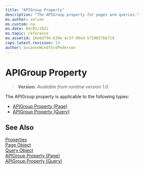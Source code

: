 ```yaml
---
title: "APIGroup Property"
description: "The APIGroup property for pages and queries."
ms.author: solsen
ms.custom: na
ms.date: 04/01/2021
ms.topic: reference
ms.assetid: 18e6df94-639e-4c5f-99ed-5729037bb719
caps.latest.revision: 13
author: SusanneWindfeldPedersen
---
```

 
# APIGroup Property 
> **Version**: _Available from runtime version 1.0._

The APIGroup property is applicable to the following types: 
- [APIGroup Property (Page)](devenv-APIGroup-page-property.md)   
- [APIGroup Property (Query)](devenv-APIGroup-query-property.md)   


## See Also  
[Properties](devenv-properties.md)   
[Page Object](../devenv-page-object.md)   
[Query Object](../devenv-query-object.md)   
[APIGroup Property (Page)](devenv-APIGroup-page-property.md)  
[APIGroup Property (Query)](devenv-APIGroup-query-property.md) 